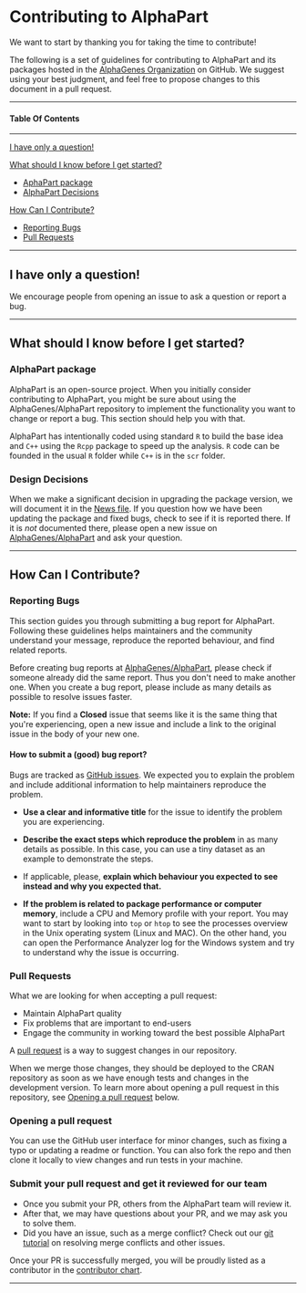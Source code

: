 # Contributing to AlphaPart

We want to start by thanking you for taking the time to contribute!

The following is a set of guidelines for contributing to AlphaPart and its packages hosted in the [AlphaGenes Organization](https://github.com/AlphaGenes) on GitHub. We suggest using your best judgment, and feel free to propose changes to this document in a pull request.

-----

#### Table Of Contents

-----

[I have only a question!](#i-have-only-a-question)

[What should I know before I get started?](#what-should-i-know-before-i-get-started)

 * [AphaPart package](#alphapart-package) 
 * [AlphaPart Decisions](#design-decisions)

[How Can I Contribute?](#how-can-i-contribute)

* [Reporting Bugs](#reporting-bugs)
* [Pull Requests](#pull-requests)

-----

## I have only a question!

We encourage people from opening an issue to ask a question or report a bug. 

-----

## What should I know before I get started?

### AlphaPart package

AlphaPart is an open-source project. When you initially consider contributing to AlphaPart, you might be sure about using the AlphaGenes/AlphaPart repository to implement the functionality you want to change or report a bug. This section should help you with that.

AlphaPart has intentionally coded using standard `R` to build the base idea and `C++` using the `Rcpp` package to speed up the analysis.  `R` code can be founded in the usual `R` folder while `C++` is in the `scr` folder.

### Design Decisions

When we make a significant decision in upgrading the package version, we will document it in the [News file](NEWS.md). If you question how we have been updating the package and fixed bugs, check to see if it is reported there. If it is *not* documented there, please open a new issue on [AlphaGenes/AlphaPart](https://github.com/AlphaGenes/AlphaPart/issues) and ask your question.

-----

## How Can I Contribute?

### Reporting Bugs

This section guides you through submitting a bug report for AlphaPart. Following these guidelines helps maintainers and the community understand your message, reproduce the reported behaviour, and find related reports.

Before creating bug reports at [AlphaGenes/AlphaPart](https://github.com/AlphaGenes/AlphaPart/issues), please check if someone already did the same report. Thus you don't need to make another one. When you create a bug report, please include as many details as possible to resolve issues faster.

**Note:** If you find a **Closed** issue that seems like it is the same thing that you're experiencing, open a new issue and include a link to the original issue in the body of your new one.

#### How to submit a (good) bug report?

Bugs are tracked as [GitHub issues](https://guides.github.com/features/issues/). We expected you to explain the problem and include additional information to help maintainers reproduce the problem. 

* **Use a clear and informative title** for the issue to identify the problem you are experiencing.

* **Describe the exact steps which reproduce the problem** in as many details as possible. In this case, you can use a tiny dataset as an example to demonstrate the steps.

* If applicable, please, **explain which behaviour you expected to see instead and why you expected that.**

* **If the problem is related to package performance or computer memory**, include a CPU and Memory profile with your report.  You may want to start by looking into `top` or `htop` to see the processes overview in the Unix operating system (Linux and MAC). On the other hand, you can open the Performance Analyzer log for the Windows system and try to understand why the issue is occurring.

### Pull Requests

What we are looking for when accepting a pull request:

- Maintain AlphaPart quality
- Fix problems that are important to end-users
- Engage the community in working toward the best possible AlphaPart

A [pull request](https://docs.github.com/en/github/collaborating-with-issues-and-pull-requests/about-pull-requests) is a way to suggest changes in our repository.

When we merge those changes, they should be deployed to the CRAN repository as soon as we have enough tests and changes in the development version. To learn more about opening a pull request in this repository, see [Opening a pull request](#opening-a-pull-request) below.

### Opening a pull request

You can use the GitHub user interface for minor changes, such as fixing a typo or updating a readme or function. You can also fork the repo and then clone it locally to view changes and run tests in your machine.

### Submit your pull request and get it reviewed for our team

- Once you submit your PR, others from the AlphaPart team will review it. 
- After that, we may have questions about your PR, and we may ask you to solve them.
- Did you have an issue, such as a merge conflict? Check out our [git tutorial](https://lab.github.com/githubtraining/managing-merge-conflicts) on resolving merge conflicts and other issues.

Once your PR is successfully merged, you will be proudly listed as a contributor in the [contributor chart](https://github.com/AlphaGenes/AlphaPart/graphs/contributors).

-----


